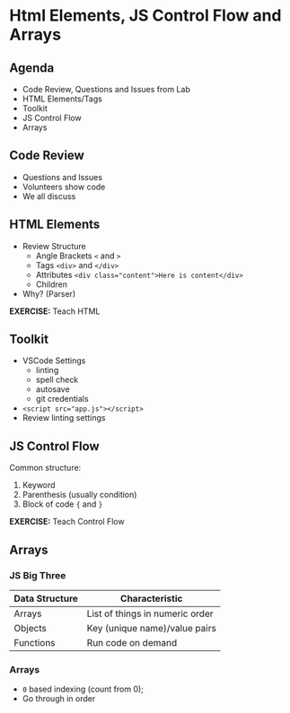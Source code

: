 Html Elements, JS Control Flow and Arrays
===

## Agenda

* Code Review, Questions and Issues from Lab
* HTML Elements/Tags
* Toolkit
* JS Control Flow
* Arrays

## Code Review

* Questions and Issues
* Volunteers show code
* We all discuss

## HTML Elements

* Review Structure
    * Angle Brackets `<` and `>`
    * Tags `<div>` and `</div>`
    * Attributes `<div class="content">Here is content</div>`
    * Children
* Why? (Parser)

**EXERCISE:** Teach HTML

## Toolkit

* VSCode Settings
    * linting
    * spell check
    * autosave
    * git credentials
* `<script src="app.js"></script>`
* Review linting settings

## JS Control Flow

Common structure:

1. Keyword
1. Parenthesis (usually condition)
1. Block of code `{` and `}`

**EXERCISE:** Teach Control Flow

## Arrays

### JS Big Three

Data Structure | Characteristic
---|---
Arrays | List of things in numeric order
Objects | Key (unique name)/value pairs
Functions | Run code on demand

### Arrays

* `0` based indexing (count from 0);
* Go through in order
